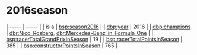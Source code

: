 # 2016season

| ----- | ----- |
| is a | [bsp:season2016](https://bramantyoa.github.io/semantic-project/season2016) |
| [dbp:year](https://dbpedia.org/property/year) | 2016 |
| [dbp:champions](https://dbpedia.org/property/champions) | [dbr:Nico_Rosberg](https://dbpedia.org/resource/Nico_Rosberg), [dbr:Mercedes-Benz_in_Formula_One](https://dbpedia.org/resource/Mercedes-Benz_in_Formula_One) |
| [bsp:racerTotalGrandPrixInSeason](https://bramantyoa.github.io/semantic-project/racerTotalGrandPrixInSeason) | 19 |
| [bsp:racerTotalPointsInSeason](https://bramantyoa.github.io/semantic-project/racerTotalPointsInSeason) | 385 |
| [bsp:constructorPointsInSeason](https://bramantyoa.github.io/semantic-project/constructorPointsInSeason) | 765 |